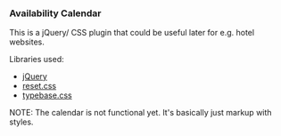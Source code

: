 ### Availability Calendar
This is a jQuery/ CSS plugin that could be useful later for e.g. hotel websites.

Libraries used:
- [jQuery](http://code.jquery.com/jquery-1.11.1.min.js)
- [reset.css](http://meyerweb.com/eric/tools/css/reset/)
- [typebase.css](https://raw.githubusercontent.com/devinhunt/typebase.css/master/typebase.css)

NOTE:
The calendar is not functional yet. It's basically just markup with styles.
